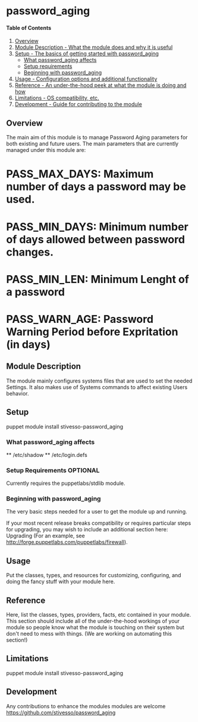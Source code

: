 # password_aging

#### Table of Contents

1. [Overview](#overview)
2. [Module Description - What the module does and why it is useful](#module-description)
3. [Setup - The basics of getting started with password_aging](#setup)
    * [What password_aging affects](#what-password_aging-affects)
    * [Setup requirements](#setup-requirements)
    * [Beginning with password_aging](#beginning-with-password_aging)
4. [Usage - Configuration options and additional functionality](#usage)
5. [Reference - An under-the-hood peek at what the module is doing and how](#reference)
5. [Limitations - OS compatibility, etc.](#limitations)
6. [Development - Guide for contributing to the module](#development)

## Overview

The main aim of this module is to manage Password Aging parameters for both existing and future users. The main parameters that are currently managed under this module are:

#       PASS_MAX_DAYS:   Maximum number of days a password may be used.
#       PASS_MIN_DAYS:   Minimum number of days allowed between password changes.
#       PASS_MIN_LEN:    Minimum Lenght of a password
#       PASS_WARN_AGE:   Password Warning Period before Expritation (in days)


## Module Description

The module mainly configures systems files that are used to set the needed Settings.
It also makes use of Systems commands to affect existing Users behavior.

## Setup

puppet module install stivesso-password_aging

### What password_aging affects

** /etc/shadow
** /etc/login.defs

### Setup Requirements **OPTIONAL**

Currently requires the puppetlabs/stdlib module.

### Beginning with password_aging

The very basic steps needed for a user to get the module up and running.

If your most recent release breaks compatibility or requires particular steps
for upgrading, you may wish to include an additional section here: Upgrading
(For an example, see http://forge.puppetlabs.com/puppetlabs/firewall).

## Usage

Put the classes, types, and resources for customizing, configuring, and doing
the fancy stuff with your module here.

## Reference

Here, list the classes, types, providers, facts, etc contained in your module.
This section should include all of the under-the-hood workings of your module so
people know what the module is touching on their system but don't need to mess
with things. (We are working on automating this section!)

## Limitations

puppet module install stivesso-password_aging

## Development

Any contributions to enhance the modules modules are welcome
https://github.com/stivesso/password_aging
